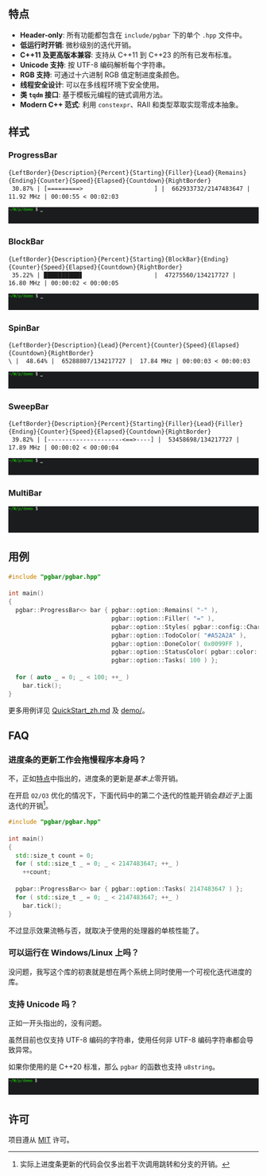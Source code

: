 ## 特点
- **Header-only**: 所有功能都包含在 `include/pgbar` 下的单个 `.hpp` 文件中。
- **低运行时开销**: 微秒级别的迭代开销。
- **C++11 及更高版本兼容**: 支持从 C++11 到 C++23 的所有已发布标准。
- **Unicode 支持**: 按 UTF-8 编码解析每个字符串。
- **RGB 支持**: 可通过十六进制 RGB 值定制进度条颜色。
- **线程安全设计**: 可以在多线程环境下安全使用。
- **类 `tqdm` 接口**: 基于模板元编程的链式调用方法。
- **Modern C++ 范式**: 利用 `constexpr`、RAII 和类型萃取实现零成本抽象。

## 样式
### ProgressBar
```
{LeftBorder}{Description}{Percent}{Starting}{Filler}{Lead}{Remains}{Ending}{Counter}{Speed}{Elapsed}{Countdown}{RightBorder}
 30.87% | [=========>                    ] |  662933732/2147483647 |  11.92 MHz | 00:00:55 < 00:02:03
```
![progressbar](../images/progressbar.gif)

### BlockBar
```
{LeftBorder}{Description}{Percent}{Starting}{BlockBar}{Ending}{Counter}{Speed}{Elapsed}{Countdown}{RightBorder}
 35.22% | ██████████▋                    |  47275560/134217727 |  16.80 MHz | 00:00:02 < 00:00:05
```
![BlockBar](../images/blockbar.gif)

### SpinBar
```
{LeftBorder}{Description}{Lead}{Percent}{Counter}{Speed}{Elapsed}{Countdown}{RightBorder}
\ |  48.64% |  65288807/134217727 |  17.84 MHz | 00:00:03 < 00:00:03
```
![spinbar](../images/spinbar.gif)

### SweepBar
```
{LeftBorder}{Description}{Percent}{Starting}{Filler}{Lead}{Filler}{Ending}{Counter}{Speed}{Elapsed}{Countdown}{RightBorder}
 39.82% | [---------------------<==>----] |  53458698/134217727 |  17.89 MHz | 00:00:02 < 00:00:04
```
![sweepbar](../images/sweepbar.gif)

### MultiBar
![multibar](../images/multibar.gif)

## 用例
```cpp
#include "pgbar/pgbar.hpp"

int main()
{
  pgbar::ProgressBar<> bar { pgbar::option::Remains( "-" ),
                             pgbar::option::Filler( "=" ),
                             pgbar::option::Styles( pgbar::config::CharBar::Entire ),
                             pgbar::option::TodoColor( "#A52A2A" ),
                             pgbar::option::DoneColor( 0x0099FF ),
                             pgbar::option::StatusColor( pgbar::color::Yellow ),
                             pgbar::option::Tasks( 100 ) };

  for ( auto _ = 0; _ < 100; ++_ )
    bar.tick();
}
```

更多用例详见 [QuickStart_zh.md](QuickStart_zh.md) 及 [demo/](../demo/)。

## FAQ
### 进度条的更新工作会拖慢程序本身吗？
不，正如[特点](#特点)中指出的，进度条的更新是*基本上*零开销。

在开启 `O2/O3` 优化的情况下，下面代码中的第二个迭代的性能开销会*趋近于*上面迭代的开销[^1]。

[^1]: 实际上进度条更新的代码会仅多出若干次调用跳转和分支的开销。

```cpp
#include "pgbar/pgbar.hpp"

int main()
{
  std::size_t count = 0;
  for ( std::size_t _ = 0; _ < 2147483647; ++_ )
    ++count;

  pgbar::ProgressBar<> bar { pgbar::option::Tasks( 2147483647 ) };
  for ( std::size_t _ = 0; _ < 2147483647; ++_ )
    bar.tick();
}
```

不过显示效果流畅与否，就取决于使用的处理器的单核性能了。
### 可以运行在 Windows/Linux 上吗？
没问题，我写这个库的初衷就是想在两个系统上同时使用一个可视化迭代进度的库。
### 支持 Unicode 吗？
正如一开头指出的，没有问题。

虽然目前也仅支持 UTF-8 编码的字符串，使用任何非 UTF-8 编码字符串都会导致异常。

如果你使用的是 C++20 标准，那么 `pgbar` 的函数也支持 `u8string`。

![unicode](../images/unicode.gif)

## 许可
项目遵从 [MIT](LICENSE) 许可。
